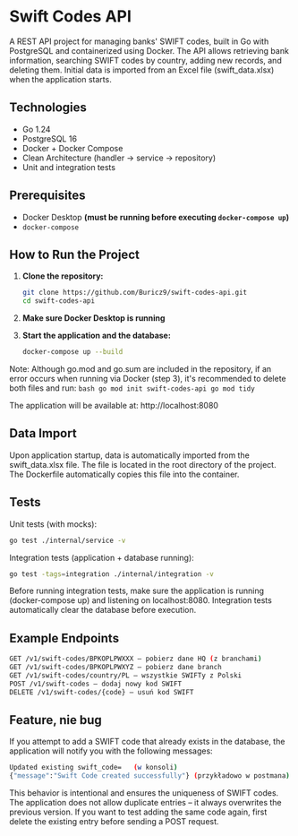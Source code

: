 # Swift Codes API

A REST API project for managing banks' SWIFT codes, built in Go with PostgreSQL and containerized using Docker. The API allows retrieving bank information, searching SWIFT codes by country, adding new records, and deleting them. Initial data is imported from an Excel file (swift_data.xlsx) when the application starts.

## Technologies

- Go 1.24
- PostgreSQL 16
- Docker + Docker Compose
- Clean Architecture (handler → service → repository)
- Unit and integration tests

## Prerequisites
- Docker Desktop **(must be running before executing `docker-compose up`)**
- `docker-compose`
  
## How to Run the Project

1. **Clone the repository:**

   ```bash
   git clone https://github.com/Buricz9/swift-codes-api.git
   cd swift-codes-api
    ```
2. **Make sure Docker Desktop is running**

3. **Start the application and the database:**
   ```bash
   docker-compose up --build
   ```
  Note: Although go.mod and go.sum are included in the repository, if an error occurs when running via Docker (step 3), it's recommended to delete both files and run:
      ```bash
      go mod init swift-codes-api
      go mod tidy
      ```
  
The application will be available at: http://localhost:8080

## Data Import
Upon application startup, data is automatically imported from the swift_data.xlsx file. The file is located in the root directory of the project. The Dockerfile automatically copies this file into the container.

## Tests
Unit tests (with mocks):
```bash
go test ./internal/service -v
```
Integration tests (application + database running):
```bash
go test -tags=integration ./internal/integration -v
```
Before running integration tests, make sure the application is running (docker-compose up) and listening on localhost:8080.
Integration tests automatically clear the database before execution.

## Example Endpoints
```bash
GET /v1/swift-codes/BPKOPLPWXXX – pobierz dane HQ (z branchami)
GET /v1/swift-codes/BPKOPLPWXYZ – pobierz dane branch
GET /v1/swift-codes/country/PL – wszystkie SWIFTy z Polski
POST /v1/swift-codes – dodaj nowy kod SWIFT
DELETE /v1/swift-codes/{code} – usuń kod SWIFT
```

## Feature, nie bug
If you attempt to add a SWIFT code that already exists in the database, the application will notify you with the following messages:
```bash
Updated existing swift_code=   (w konsoli)
{"message":"Swift Code created successfully"} (przykładowo w postmana)
```
This behavior is intentional and ensures the uniqueness of SWIFT codes. The application does not allow duplicate entries – it always overwrites the previous version.
If you want to test adding the same code again, first delete the existing entry before sending a POST request.
